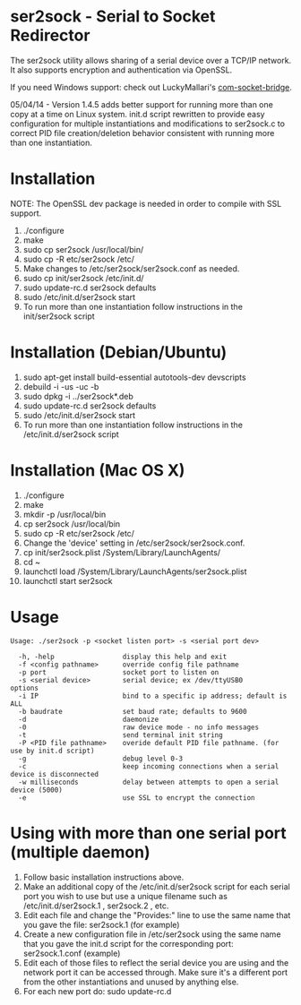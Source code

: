 ser2sock - Serial to Socket Redirector
======================================

The ser2sock utility allows sharing of a serial device over a TCP/IP
network.  It also supports encryption and authentication via OpenSSL.

If you need Windows support: check out LuckyMallari's [com-socket-bridge](https://github.com/LuckyMallari/com-socket-bridge).

05/04/14 - Version 1.4.5 adds better support for running more than one copy at a time
on Linux system. init.d script rewritten to provide easy configuration for
multiple instantiations and modifications to ser2sock.c to correct PID file
creation/deletion behavior consistent with running more than one instantiation.

Installation
============
NOTE: The OpenSSL dev package is needed in order to compile with SSL support.

1. ./configure
2. make
3. sudo cp ser2sock /usr/local/bin/
4. sudo cp -R etc/ser2sock /etc/
5. Make changes to /etc/ser2sock/ser2sock.conf as needed.
6. sudo cp init/ser2sock /etc/init.d/
7. sudo update-rc.d ser2sock defaults
8. sudo /etc/init.d/ser2sock start
9. To run more than one instantiation follow instructions in the init/ser2sock script

Installation (Debian/Ubuntu)
============================

1. sudo apt-get install build-essential autotools-dev devscripts
2. debuild -i -us -uc -b
3. sudo dpkg -i ../ser2sock*.deb
4. sudo update-rc.d ser2sock defaults
5. sudo /etc/init.d/ser2sock start
6. To run more than one instantiation follow instructions in the /etc/init.d/ser2sock script

Installation (Mac OS X)
=======================

1. ./configure
2. make
3. mkdir -p /usr/local/bin
4. cp ser2sock /usr/local/bin
5. sudo cp -R etc/ser2sock /etc/
6. Change the 'device' setting in /etc/ser2sock/ser2sock.conf.
7. cp init/ser2sock.plist /System/Library/LaunchAgents/
8. cd ~
9. launchctl load /System/Library/LaunchAgents/ser2sock.plist
10. launchctl start ser2sock

Usage
=====

```
Usage: ./ser2sock -p <socket listen port> -s <serial port dev>

  -h, -help                 display this help and exit
  -f <config pathname>      override config file pathname
  -p port                   socket port to listen on
  -s <serial device>        serial device; ex /dev/ttyUSB0
options
  -i IP                     bind to a specific ip address; default is ALL
  -b baudrate               set baud rate; defaults to 9600
  -d                        daemonize
  -0                        raw device mode - no info messages
  -t                        send terminal init string
  -P <PID file pathname>    overide default PID file pathname. (for use by init.d script)
  -g                        debug level 0-3
  -c                        keep incoming connections when a serial device is disconnected
  -w milliseconds           delay between attempts to open a serial device (5000)
  -e                        use SSL to encrypt the connection
```

Using with more than one serial port (multiple daemon)
======================================================

1. Follow basic installation instructions above.
2. Make an additional copy of the /etc/init.d/ser2sock script for each serial
   port you wish to use but use a unique filename such as /etc/init.d/ser2sock.1 ,
   ser2sock.2 , etc.
3. Edit each file and change the "Provides:" line to use the same name that you
   gave the file: ser2sock.1 (for example)
4. Create a new configuration file in /etc/ser2sock using the same name that you
   gave the init.d script for the corresponding port: ser2sock.1.conf (example)
5. Edit each of those files to reflect the serial device you are using and the
   network port it can be accessed through. Make sure it's a different port from
   the other instantiations and unused by anything else.
6. For each new port do: sudo update-rc.d <script filename> defaults
7. For each new port do: sudo /ect/init.d/<script filename> start


Authentication via SSL
======================

In addition to supporting cleartext TCP/IP connections, ser2sock also supports
SSL authentication and encryption as of v1.4.0.

There are three pieces you need to make this work.

* CA certificate - Certificate Authority that is used to authorize clients
  against.
* Server-side certificate - The certificate used by ser2sock, signed by the CA.
* Client-side certificate - The certificate used by clients of ser2sock, also
  signed by the CA.

Generating the Certificates
---------------------------

Create the CA certificate and key:
```openssl req -out ca.pem -new -x509```

Generate the Server key:
```openssl genrsa -out server.key 2048```

Generate a signing request for the Server:
```openssl req -key server.key -new -out server.req```

Sign the server's request:
```
echo "00" > ca.srl
openssl x509 -req -in server.req -CA ca.pem -CAkey privkey.pem -CAserial ca.srl -out server.pem
```

Generate the Client key:
```openssl genrsa -out client.key 2048```

Generate a signing request for the Client:
```openssl req -key client.key -new -out client.req```

Sign the client's request:
```openssl x509 -req -in client.req -CA ca.pem -CAkey privkey.pem -CAserial ca.srl -out client.pem```

Now all you have to do is enable encryption in the configuration, update your
certificate paths, and restart the service.

Testing the SSL Certificates
----------------------------
After the certificates have been generated and ser2sock restarted you can
verify that the certificates work with OpenSSL:
```openssl s_client -connect 127.0.0.1:10000 -cert client.pem -key client.key -CAfile ca.pem```

Certificate Revocation
----------------------
Certificates may be revoked using OpenSSL's CA facility.

Revoke the certificate:
```openssl ca -config ca.conf -revoke certs/badclient.pem -keyfile certs/privkey.pem -cert certs/ca.pem```

Regenerate the CRL:
```openssl ca -config ca.conf -gencrl -keyfile certs/privkey.pem -cert certs/ca.pem -out ser2sock.crl```

Restart ser2sock:
```killall -HUP ser2sock```
